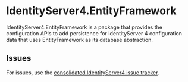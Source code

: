 # IdentityServer4.EntityFramework

IdentityServer4.EntityFramework is a package that provides the configuration APIs to add persistence for IdentityServer 4 configuration data that uses EntityFramework as its database abstraction.

## Issues

For issues, use the [consolidated IdentityServer4 issue tracker](https://github.com/IdentityServer/IdentityServer4/issues).

